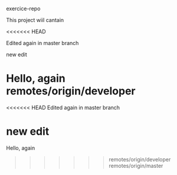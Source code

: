
 exercice-repo


This project wiil cantain

<<<<<<< HEAD

Edited again in master branch

new edit

Hello, again
 remotes/origin/developer
=======
<<<<<<< HEAD
Edited again in master branch

new edit
=======
Hello, again
>>>>>>> remotes/origin/developer
>>>>>>> remotes/origin/master
